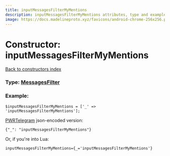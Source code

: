 ```yaml
---
title: inputMessagesFilterMyMentions
description: inputMessagesFilterMyMentions attributes, type and example
image: https://docs.madelineproto.xyz/favicons/android-chrome-256x256.png
---
```

# Constructor: inputMessagesFilterMyMentions  
[Back to constructors index](index.md)






### Type: [MessagesFilter](../types/MessagesFilter.md)


### Example:

```
$inputMessagesFilterMyMentions = ['_' => 'inputMessagesFilterMyMentions'];
```  

[PWRTelegram](https://pwrtelegram.xyz) json-encoded version:

```
{"_": "inputMessagesFilterMyMentions"}
```


Or, if you're into Lua:  


```
inputMessagesFilterMyMentions={_='inputMessagesFilterMyMentions'}

```


